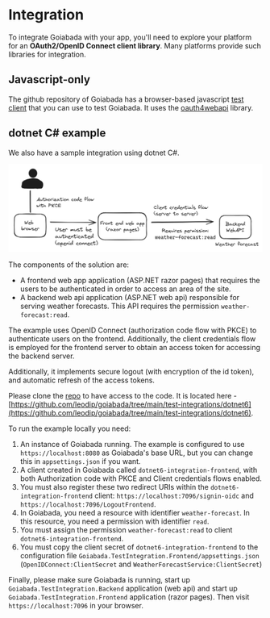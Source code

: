# Integration

To integrate Goiabada with your app, you'll need to explore your platform for an **OAuth2/OpenID Connect client library**. Many platforms provide such libraries for integration.

## Javascript-only

The github repository of Goiabada has a browser-based javascript [test client](https://github.com/leodip/goiabada/tree/main/test-integrations/js-only) that you can use to test Goiabada. It uses the [oauth4webapi](https://github.com/panva/oauth4webapi) library.

## dotnet C# example

We also have a sample integration using dotnet C#.

![Screenshot](img/integration1.png)

The components of the solution are:

- A frontend web app application (ASP.NET razor pages) that requires the users to be authenticated in order to access an area of the site.
- A backend web api application (ASP.NET web api) responsible for serving weather forecasts. This API requires the permission `weather-forecast:read`.

The example uses OpenID Connect (authorization code flow with PKCE) to authenticate users on the frontend. Additionally, the client credentials flow is employed for the frontend server to obtain an access token for accessing the backend server.

Additionally, it implements secure logout (with encryption of the id token), and automatic refresh of the access tokens.

Please clone the [repo](https://github.com/leodip/goiabada) to have access to the code. It is located here - [https://github.com/leodip/goiabada/tree/main/test-integrations/dotnet6](https://github.com/leodip/goiabada/tree/main/test-integrations/dotnet6).

To run the example locally you need:

1. An instance of Goiabada running. The example is configured to use `https://localhost:8080` as Goiabada's base URL, but you can change this in `appsettings.json` if you want.
2. A client created in Goiabada called `dotnet6-integration-frontend`, with both Authorization code with PKCE and Client credentials flows enabled. 
3. You must also register these two redirect URIs within the `dotnet6-integration-frontend` client: `https://localhost:7096/signin-oidc` and `https://localhost:7096/LogoutFrontend`.
4. In Goiabada, you need a resource with identifier `weather-forecast`. In this resource, you need a permission with identifier `read`.
5. You must assign the permission `weather-forecast:read` to client `dotnet6-integration-frontend`.
6. You must copy the client secret of `dotnet6-integration-frontend` to the configuration file `Goiabada.TestIntegration.Frontend/appsettings.json` (`OpenIDConnect:ClientSecret` and `WeatherForecastService:ClientSecret`)

Finally, please make sure Goiabada is running, start up `Goiabada.TestIntegration.Backend` application (web api) and start up `Goiabada.TestIntegration.Frontend` application (razor pages). Then visit `https://localhost:7096` in your browser.